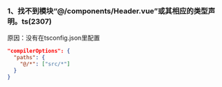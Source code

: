 ### 1、找不到模块“@/components/Header.vue”或其相应的类型声明。ts(2307)
原因：没有在tsconfig.json里配置
```json
"compilerOptions": {
  "paths": {
    "@/*": ["src/*"]
  }
} 
```
